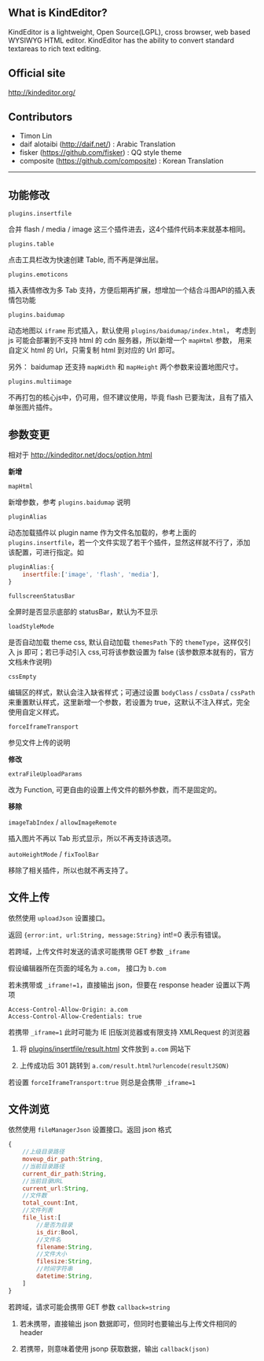 ## What is KindEditor?

KindEditor is a lightweight, Open Source(LGPL), cross browser, web based WYSIWYG HTML editor. KindEditor has the ability to convert standard textareas to rich text editing.

## Official site

http://kindeditor.org/

## Contributors

* Timon Lin
* daif alotaibi (http://daif.net/) : Arabic Translation
* fisker (https://github.com/fisker) : QQ style theme
* composite (https://github.com/composite) : Korean Translation

-------------------------------------------------------------------------

## 功能修改

`plugins.insertfile`

合并 flash / media / image 这三个插件进去，这4个插件代码本来就基本相同。


`plugins.table`

点击工具栏改为快速创建 Table, 而不再是弹出层。


`plugins.emoticons`

插入表情修改为多 Tab 支持，方便后期再扩展，想增加一个结合斗图API的插入表情包功能


`plugins.baidumap`

动态地图以 `iframe` 形式插入，默认使用 `plugins/baidumap/index.html`，
考虑到 js 可能会部署到不支持 html 的 cdn 服务器，所以新增一个 `mapHtml` 参数，
用来自定义 html 的 Url，只需复制 html 到对应的 Url 即可。

另外： baidumap 还支持 `mapWidth` 和 `mapHeight` 两个参数来设置地图尺寸。


`plugins.multiimage`

不再打包的核心js中，仍可用，但不建议使用，毕竟 flash 已要淘汰，且有了插入单张图片插件。


## 参数变更

相对于 http://kindeditor.net/docs/option.html

**新增**

`mapHtml`

新增参数，参考 `plugins.baidumap` 说明

`pluginAlias`

动态加载插件以 plugin name 作为文件名加载的，参考上面的 `plugins.insertfile`，若一个文件实现了若干个插件，显然这样就不行了，添加该配置，可进行指定。如
```js
pluginAlias:{
    insertfile:['image', 'flash', 'media'],
}
```

`fullscreenStatusBar`

全屏时是否显示底部的 statusBar，默认为不显示


`loadStyleMode`

是否自动加载 theme css, 默认自动加载 `themesPath` 下的 `themeType`，这样仅引入 js 即可；若已手动引入 css,可将该参数设置为 false (该参数原本就有的，官方文档未作说明)

`cssEmpty`

编辑区的样式，默认会注入缺省样式；可通过设置 `bodyClass` / `cssData` / `cssPath` 来重置默认样式，这里新增一个参数，若设置为 true，这默认不注入样式，完全使用自定义样式。

`forceIframeTransport`

参见文件上传的说明


**修改**

`extraFileUploadParams`

改为 Function, 可更自由的设置上传文件的额外参数，而不是固定的。



**移除**

`imageTabIndex` / `allowImageRemote`

插入图片不再以 Tab 形式显示，所以不再支持该选项。

`autoHeightMode` / `fixToolBar`

移除了相关插件，所以也就不再支持了。



## 文件上传

依然使用 `uploadJson` 设置接口。

返回 `{error:int, url:String, message:String}`  int!=0 表示有错误。

若跨域，上传文件时发送的请求可能携带 GET 参数 `_iframe`

假设编辑器所在页面的域名为 `a.com`， 接口为 `b.com`

若未携带或 `_iframe!=1`，直接输出 json，但要在 response header 设置以下两项

```
Access-Control-Allow-Origin: a.com
Access-Control-Allow-Credentials: true
```

若携带 `_iframe=1` 此时可能为 IE 旧版浏览器或有限支持 XMLRequest 的浏览器

1. 将 [plugins/insertfile/result.html](plugins/insertfile/result.html) 文件放到 `a.com` 网站下

2. 上传成功后 301 跳转到 `a.com/result.html?urlencode(resultJSON)`

若设置 `forceIframeTransport:true` 则总是会携带 `_iframe=1`

## 文件浏览

依然使用 `fileManagerJson` 设置接口。返回 json 格式

```js
{
    //上级目录路径
    moveup_dir_path:String,
    //当前目录路径
    current_dir_path:String,
    //当前目录URL
    current_url:String,
    //文件数
    total_count:Int,
    //文件列表
    file_list:[
        //是否为目录
        is_dir:Bool,
        //文件名
        filename:String,
        //文件大小
        filesize:String,
        //时间字符串
        datetime:String,
    ]
}
```

若跨域，请求可能会携带 GET 参数 `callback=string`

1. 若未携带，直接输出 json 数据即可，但同时也要输出与上传文件相同的 header

2. 若携带，则意味着使用 jsonp 获取数据，输出 `callback(json)`